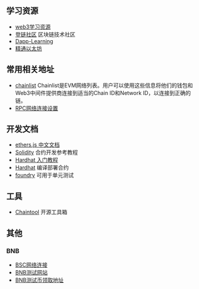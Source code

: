 ## 学习资源
- [web3学习资源](https://github.com/luzhenqian/web3-examples/blob/main/docs/awesome.md)
- [登链社区](https://learnblockchain.cn/)
  区块链技术社区
- [Dapp-Learning](https://github.com/Dapp-Learning-DAO/Dapp-Learning/blob/main/README-CN.md)
- [精通以太坊](https://github.com/inoutcode/ethereum_book)

## 常用相关地址
- [chainlist](https://chainlist.org/)
  Chainlist是EVM网络列表。用户可以使用这些信息将他们的钱包和Web3中间件提供商连接到适当的Chain ID和Network ID，以连接到正确的链。
- [RPC网络连接设置](https://docs.bnbchain.org/docs/rpc/)

## 开发文档
- [ethers.js 中文文档](https://learnblockchain.cn/ethers_v5/)
- [Solidity](https://solidity-cn.readthedocs.io/zh/develop/)
  合约开发参考教程
- [Hardhat 入门教程](https://learnblockchain.cn/article/1356)
- [Hardhat](https://learnblockchain.cn/docs/hardhat/getting-started/)
  编译部署合约
- [foundry](https://mirror.xyz/0xaaE7a1AD2764626d09a233a9bC06C38b413637cf/Z_BSs7ajgPE2NjOnyH73Uq5FBLGmDpOTeMtNwhazo3s)
  可用于单元测试

## 工具
- [Chaintool](https://chaintool.tech/)
  开源工具箱

## 其他
### BNB
- [BSC网络连接](https://docs.binance.org/smart-chain/developer/rpc.html#testnetchainid-0x61-97-in-decimal)
- [BNB测试网站](https://testnet.bscscan.com/)
- [BNB测试币领取地址](https://testnet.bnbchain.org/faucet-smart)